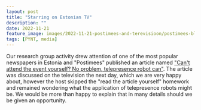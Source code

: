 ```yaml
---
layout: post
title: "Starring on Estonian TV"
description: ""
date: 2022-11-21
feature_image: images/2022-11-21-postimees-and-terevisioon/postimees-blurred.jpg
tags: [PYNT, media]
---
```


Our research group activity drew attention of one of the most popular newspapers in Estonia and "Postimees" published an article named ["Can't attend the event yourself? No problem, telepresence robot can"](https://teadus.postimees.ee/7653783/ise-ei-saa-kohale-minna-pole-viga-kaugosalusrobot-laheb).
The article was discussed on the television the next day, which we are very happy about, however the host skipped the "read the article yourself" homework and remained wondering what the application of telepresence robots might be. We would be more than happy to explain that in many details should we be given an opportunity.